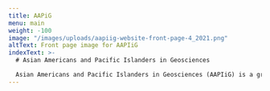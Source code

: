 ```yaml
---
title: AAPiG
menu: main
weight: -100
image: "/images/uploads/aapiig-website-front-page-4_2021.png"
altText: Front page image for AAPIiG
indexText: >-
  # Asian Americans and Pacific Islanders in Geosciences

  Asian Americans and Pacific Islanders in Geosciences (AAPIiG) is a grassroots, member-driven organization committed to building a community that supports AAPIs within geosciences.
---
```

